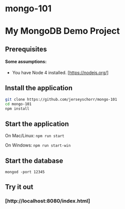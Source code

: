 mongo-101
=========

# My MongoDB Demo Project

Prerequisites
-------------

#### Some assumptions:
- You have Node 4 installed. [https://nodejs.org/]

Install the application
----------------------------

```sh
git clone https://github.com/jerseyschorr/mongo-101
cd mongo-101
npm install
```

Start the application
---------------------

On Mac/Linux: `npm run start`

On Windows: `npm run start-win`


Start the database
---------------------

`mongod -port 12345`

Try it out
----------

### [http://localhost:8080/index.html]
